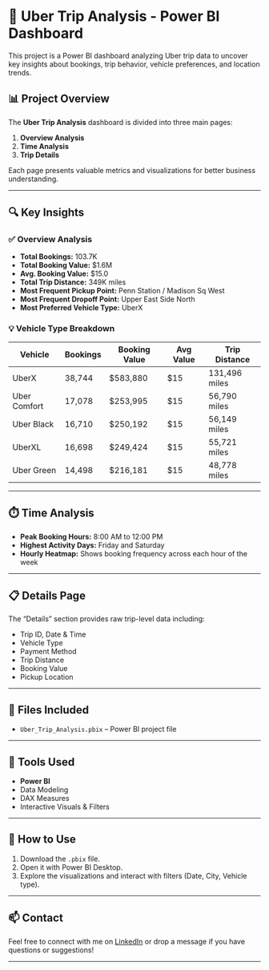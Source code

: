 # 🚕 Uber Trip Analysis - Power BI Dashboard

This project is a Power BI dashboard analyzing Uber trip data to uncover key insights about bookings, trip behavior, vehicle preferences, and location trends.

## 📊 Project Overview

The **Uber Trip Analysis** dashboard is divided into three main pages:

1. **Overview Analysis**
2. **Time Analysis**
3. **Trip Details**

Each page presents valuable metrics and visualizations for better business understanding.

---

## 🔍 Key Insights

### ✅ Overview Analysis
- **Total Bookings:** 103.7K
- **Total Booking Value:** $1.6M
- **Avg. Booking Value:** $15.0
- **Total Trip Distance:** 349K miles
- **Most Frequent Pickup Point:** Penn Station / Madison Sq West
- **Most Frequent Dropoff Point:** Upper East Side North
- **Most Preferred Vehicle Type:** UberX

### 💡 Vehicle Type Breakdown
| Vehicle       | Bookings | Booking Value | Avg Value | Trip Distance |
|---------------|----------|----------------|-----------|----------------|
| UberX         | 38,744   | $583,880       | $15       | 131,496 miles  |
| Uber Comfort  | 17,078   | $253,995       | $15       | 56,790 miles   |
| Uber Black    | 16,710   | $250,192       | $15       | 56,149 miles   |
| UberXL        | 16,698   | $249,424       | $15       | 55,721 miles   |
| Uber Green    | 14,498   | $216,181       | $15       | 48,778 miles   |

---

## ⏱️ Time Analysis

- **Peak Booking Hours:** 8:00 AM to 12:00 PM
- **Highest Activity Days:** Friday and Saturday
- **Hourly Heatmap:** Shows booking frequency across each hour of the week

---

## 📋 Details Page

The “Details” section provides raw trip-level data including:
- Trip ID, Date & Time
- Vehicle Type
- Payment Method
- Trip Distance
- Booking Value
- Pickup Location

---

## 📁 Files Included

- `Uber_Trip_Analysis.pbix` – Power BI project file


---

## 📌 Tools Used

- **Power BI**
- Data Modeling
- DAX Measures
- Interactive Visuals & Filters

---

## 🚀 How to Use

1. Download the `.pbix` file.
2. Open it with Power BI Desktop.
3. Explore the visualizations and interact with filters (Date, City, Vehicle type).

---

## 📫 Contact

Feel free to connect with me on [LinkedIn](#) or drop a message if you have questions or suggestions!

---


